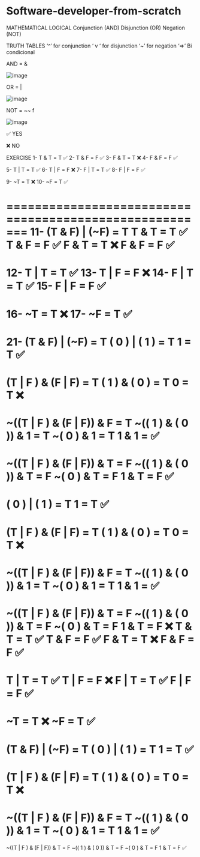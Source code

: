# Software-developer-from-scratch
MATHEMATICAL LOGICAL 
Conjunction (AND)
Disjunction (OR)
Negation (NOT)


TRUTH TABLES
‘^’ for conjunction
‘ v ‘ for disjunction
‘~’ for negation 
‘⇒’ Bi condicional


AND = &

![image](https://user-images.githubusercontent.com/105883148/205499915-ad67f00d-81ca-4906-b4d8-3cdbd4a2b8fb.png)

OR = |

![image](https://user-images.githubusercontent.com/105883148/205499929-06fb819a-e0dd-4a78-aa01-6c850256fa1c.png)


NOT = ~~ f 

![image](https://user-images.githubusercontent.com/105883148/205499956-3964dbe2-1993-485a-820d-87c3d9b592cc.png)



✅ YES 

❌ NO


EXERCISE
1- T & T = T ✅
2- T & F = F ✅
3- F & T = T ❌
4- F & F = F ✅

5- T | T = T ✅
6- T | F = F ❌
7- F | T = T ✅
8- F | F = F ✅

9- ~T = T ❌
10- ~F = T ✅

=======================================================
11- (T & F) | (~F) = T T & T = T ✅
      T & F = F  ✅
      F & T = T ❌
      F & F = F ✅
=======================================================

12- T | T = T ✅
13- T | F = F ❌
14- F | T = T ✅
15- F | F = F ✅
=======================================================

16- ~T = T ❌
17- ~F = T ✅
=======================================================

21- (T & F) | (~F) = T 
( 0 ) | ( 1 ) = T 
    1 = T ✅
=======================================================


(T | F ) & (F | F) = T
( 1 ) & ( 0 ) = T 
   0 = T ❌
=======================================================

~((T | F ) & (F | F)) & F = T
  ~(( 1 ) & ( 0 ))  & 1 = T
  ~( 0 ) & 1 = T
   1 & 1 = ✅ 
=======================================================

~((T | F ) & (F | F)) & T = F
~(( 1 ) & ( 0 )) & T = F
~( 0 ) & T  = F
   1 & T = F ✅
=======================================================

( 0 ) | ( 1 ) = T 
    1 = T ✅
=======================================================

(T | F ) & (F | F) = T
( 1 ) & ( 0 ) = T 
    0 = T ❌
=======================================================

~((T | F ) & (F | F)) & F = T
~(( 1 ) & ( 0 ))  & 1 = T
~( 0 ) & 1 = T
    1 & 1 = ✅ 
=======================================================


~((T | F ) & (F | F)) & T = F
~(( 1 ) & ( 0 )) & T = F
~( 0 ) & T  = F
1 & T = F ❌
T & T = T ✅
T & F = F  ✅
F & T = T ❌
F & F = F ✅
=======================================================

T | T = T ✅
T | F = F ❌
F | T = T ✅
F | F = F ✅
=======================================================

~T = T ❌
~F = T ✅
=======================================================


(T & F) | (~F) = T 
( 0 ) | ( 1 ) = T 
1 = T ✅
=======================================================


(T | F ) & (F | F) = T
( 1 ) & ( 0 ) = T 
0 = T ❌
=======================================================


~((T | F ) & (F | F)) & F = T
~(( 1 ) & ( 0 ))  & 1 = T
~( 0 ) & 1 = T
1 & 1 = ✅ 
=======================================================


~((T | F ) & (F | F)) & T = F
~(( 1 ) & ( 0 )) & T = F
~( 0 ) & T  = F
1 & T = F ✅
